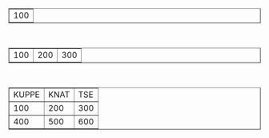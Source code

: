 <!DOCTYPE html>
<html lang="en">
<head>
<meta charset="UTF-8">
<meta name="viewport" content="width=device-width, initial-scale=1.0">
<title>Sample Web Page</title>
</head>
<body>

<!-- One column table -->
<table border="1">
  <tr>
    <td>100</td>
  </tr>
</table>
<br>

<!-- One row, three columns table -->
<table border="1">
  <tr>
    <td>100</td>
    <td>200</td>
    <td>300</td>
  </tr>
</table>
<br>

<!-- Three rows, three columns table -->
<table border="1">
  <tr>
    <td>KUPPE</td>
    <td>KNAT</td>
    <td>TSE</td>
  </tr>
  <tr>
    <td>100</td>
    <td>200</td>
    <td>300</td>
  </tr>
  <tr>
    <td>400</td>
    <td>500</td>
    <td>600</td>
  </tr>
</table>

</body>
</html>
